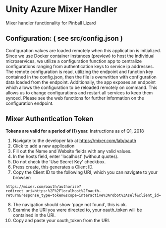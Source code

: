 # Unity Azure Mixer Handler

Mixer handler functionality for Pinball Lizard

## Configuration: ( see src/config.json )

Configuration values are loaded remotely when this application is initialized. Since we use Docker container instances (preview) to host the individual microservices,
we utilize a configuration function app to centralize configurations ranging from authentication keys to service ip addresses. The remote configuration is read,
utilizing the endpoint and function key contained in the config.json, then the file is overwritten with configuration data loaded from the endpoint. Additionally,
the app exposes an endpoint which allows the configuration to be reloaded remotely on command. This allows us to change configurations and restart all services
to keep them synced. Please see the web functions for further information on the configuration endpoint.

## Mixer Authentication Token

**Tokens are valid for a period of (1) year.** Instructions as of Q1, 2018

1. Navigate to the developer lab at https://mixer.com/lab/oauth
2. Click to add a new application
3. Fill out the Name and Website fields with any valid values.
4. In the hosts field, enter 'localhost' (without quotes).
5. Do not check the 'Use Secret Key' checkbox.
6. Press create, this generates a Client ID.
7. Copy the Client ID to the following URI, which you can navigate to your browser:
<pre><code>https://mixer.com/oauth/authorize?redirect_uri=https:%2F%2Flocalhost%2Foauth-return&response_type=token&scope=interactive%3Arobot%3Aself&client_id=<your-oauth-client-id></code></pre>
8. The navigation should show 'page not found', this is ok.
9. Examine the URI you were directed to, your oauth_token will be contained in the URI.
10. Copy and paste your oauth_token from the URI.

